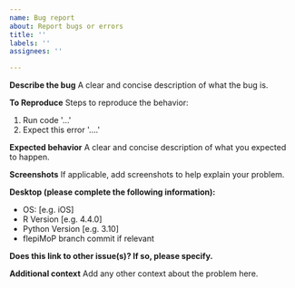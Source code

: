 ```yaml
---
name: Bug report
about: Report bugs or errors
title: ''
labels: ''
assignees: ''

---
```


**Describe the bug**
A clear and concise description of what the bug is.

**To Reproduce**
Steps to reproduce the behavior:
1. Run code '...'
2. Expect this error '....'

**Expected behavior**
A clear and concise description of what you expected to happen.

**Screenshots**
If applicable, add screenshots to help explain your problem.

**Desktop (please complete the following information):**
 - OS: [e.g. iOS]
 - R Version [e.g. 4.4.0]
 - Python Version [e.g. 3.10]
 - flepiMoP branch commit if relevant 

**Does this link to other issue(s)? If so, please specify.**

**Additional context**
Add any other context about the problem here.
